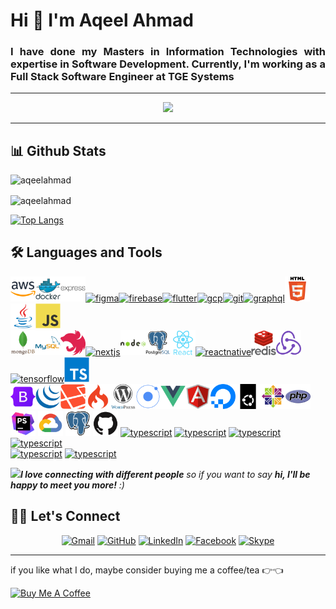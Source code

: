 <h1 align="justify">Hi 👋 I'm Aqeel Ahmad</h1>
<h3 align="justify">I have done my Masters in Information Technologies with expertise in Software Development. Currently, I'm working as a Full Stack Software Engineer at TGE Systems
</h3>
<hr>
<p align="center">
  <img src="https://readme-typing-svg.herokuapp.com?lines=Full+Stack+Software+Engineer;Always+In+Learning+Mode&center=true&width=500&height=50">
</p>
<hr/>

## 📊 Github Stats
<p align="left"><img src="https://komarev.com/ghpvc/?username=aqeelahmad88&label=Profile%20views&color=0e75b6&style=flat" alt="aqeelahmad" /> </p>

<p><img align="center" src="https://github-readme-streak-stats.herokuapp.com/?user=aqeelahmad88&" alt="aqeelahmad" /></p>

[![Top Langs](https://github-readme-stats.vercel.app/api/top-langs/?username=aqeelahmad88)](https://github.com/anuraghazra/github-readme-stats)


## 🛠️ Languages and Tools
<p align="left"><a href="https://aws.amazon.com" target="_blank" rel="noreferrer"><img src="https://raw.githubusercontent.com/devicons/devicon/master/icons/amazonwebservices/amazonwebservices-original-wordmark.svg" alt="aws" width="40" height="40"/></a><a href="https://www.docker.com/" target="_blank" rel="noreferrer"><img src="https://raw.githubusercontent.com/devicons/devicon/master/icons/docker/docker-original-wordmark.svg" alt="docker" width="40" height="40"/></a><a href="https://expressjs.com" target="_blank" rel="noreferrer"><img src="https://raw.githubusercontent.com/devicons/devicon/master/icons/express/express-original-wordmark.svg" alt="express" width="40" height="40"/></a><a href="https://www.figma.com/" target="_blank" rel="noreferrer"><img src="https://www.vectorlogo.zone/logos/figma/figma-icon.svg" alt="figma" width="40" height="40"/></a><a href="https://firebase.google.com/" target="_blank" rel="noreferrer"><img src="https://www.vectorlogo.zone/logos/firebase/firebase-icon.svg" alt="firebase" width="40" height="40"/></a><a href="https://flutter.dev" target="_blank" rel="noreferrer"><img src="https://www.vectorlogo.zone/logos/flutterio/flutterio-icon.svg" alt="flutter" width="40" height="40"/></a><a href="https://cloud.google.com" target="_blank" rel="noreferrer"><img src="https://www.vectorlogo.zone/logos/google_cloud/google_cloud-icon.svg" alt="gcp" width="40" height="40"/></a><a href="https://git-scm.com/" target="_blank" rel="noreferrer"><img src="https://www.vectorlogo.zone/logos/git-scm/git-scm-icon.svg" alt="git" width="40" height="40"/></a><a href="https://graphql.org" target="_blank" rel="noreferrer"><img src="https://www.vectorlogo.zone/logos/graphql/graphql-icon.svg" alt="graphql" width="40" height="40"/></a><a href="https://www.w3.org/html/" target="_blank" rel="noreferrer"><img src="https://raw.githubusercontent.com/devicons/devicon/master/icons/html5/html5-original-wordmark.svg" alt="html5" width="40" height="40"/></a><a href="https://www.java.com" target="_blank" rel="noreferrer"><img src="https://raw.githubusercontent.com/devicons/devicon/master/icons/java/java-original.svg" alt="java" width="40" height="40"/></a><a href="https://developer.mozilla.org/en-US/docs/Web/JavaScript" target="_blank" rel="noreferrer"><img src="https://raw.githubusercontent.com/devicons/devicon/master/icons/javascript/javascript-original.svg" alt="javascript" width="40" height="40"/></a> 
 <br/> 
<a href="https://www.mongodb.com/" target="_blank" rel="noreferrer"><img src="https://raw.githubusercontent.com/devicons/devicon/master/icons/mongodb/mongodb-original-wordmark.svg" alt="mongodb" width="40" height="40"/></a><a href="https://www.mysql.com/" target="_blank" rel="noreferrer"><img src="https://raw.githubusercontent.com/devicons/devicon/master/icons/mysql/mysql-original-wordmark.svg" alt="mysql" width="40" height="40"/></a><a href="https://nestjs.com/" target="_blank" rel="noreferrer"><img src="https://raw.githubusercontent.com/devicons/devicon/master/icons/nestjs/nestjs-plain.svg" alt="nestjs" width="40" height="40"/></a><a href="https://nextjs.org/" target="_blank" rel="noreferrer"><img src="https://cdn.worldvectorlogo.com/logos/nextjs-2.svg" alt="nextjs" width="40" height="40"/></a><a href="https://nodejs.org" target="_blank" rel="noreferrer"><img src="https://raw.githubusercontent.com/devicons/devicon/master/icons/nodejs/nodejs-original-wordmark.svg" alt="nodejs" width="40" height="40"/></a><a href="https://www.postgresql.org" target="_blank" rel="noreferrer"><img src="https://raw.githubusercontent.com/devicons/devicon/master/icons/postgresql/postgresql-original-wordmark.svg" alt="postgresql" width="40" height="40"/></a><a href="https://reactjs.org/" target="_blank" rel="noreferrer"><img src="https://raw.githubusercontent.com/devicons/devicon/master/icons/react/react-original-wordmark.svg" alt="react" width="40" height="40"/></a><a href="https://reactnative.dev/" target="_blank" rel="noreferrer"><img src="https://reactnative.dev/img/header_logo.svg" alt="reactnative" width="40" height="40"/></a><a href="https://redis.io" target="_blank" rel="noreferrer"><img src="https://raw.githubusercontent.com/devicons/devicon/master/icons/redis/redis-original-wordmark.svg" alt="redis" width="40" height="40"/></a><a href="https://redux.js.org" target="_blank" rel="noreferrer"><img src="https://raw.githubusercontent.com/devicons/devicon/master/icons/redux/redux-original.svg" alt="redux" width="40" height="40"/></a><a href="https://www.tensorflow.org" target="_blank" rel="noreferrer"><img src="https://www.vectorlogo.zone/logos/tensorflow/tensorflow-icon.svg" alt="tensorflow" width="40" height="40"/></a><a href="https://www.typescriptlang.org/" target="_blank" rel="noreferrer"><img src="https://raw.githubusercontent.com/devicons/devicon/master/icons/typescript/typescript-original.svg" alt="typescript" width="40" height="40"/></a> 
<br>
	<a href="https://getbootstrap.com/" target="_blank" rel="noreferrer"><img src="https://raw.githubusercontent.com/devicons/devicon/master/icons/bootstrap/bootstrap-original.svg" alt="typescript" width="40" height="40"/></a><a href="https://jquery.com/" target="_blank" rel="noreferrer"><img src="https://raw.githubusercontent.com/devicons/devicon/master/icons/jquery/jquery-original.svg" alt="typescript" width="40" height="40"/></a><a href="https://laravel.com/" target="_blank" rel="noreferrer"><img src="https://raw.githubusercontent.com/devicons/devicon/master/icons/laravel/laravel-plain.svg" alt="typescript" width="40" height="40"/></a><a href="https://codeigniter.com/" target="_blank" rel="noreferrer"><img src="https://raw.githubusercontent.com/devicons/devicon/master/icons/codeigniter/codeigniter-plain.svg" alt="typescript" width="40" height="40"/></a><a href="https://wordpress.com/" target="_blank" rel="noreferrer"><img src="https://github.com/devicons/devicon/blob/master/icons/wordpress/wordpress-original.svg" alt="typescript" width="40" height="40"/></a><a href="https://ionicframework.com/" target="_blank" rel="noreferrer"><img src="https://raw.githubusercontent.com/devicons/devicon/master/icons/ionic/ionic-original.svg" alt="typescript" width="40" height="40"/></a><a href="https://vuejs.org/" target="_blank" rel="noreferrer"><img src="https://raw.githubusercontent.com/devicons/devicon/master/icons/vuejs/vuejs-original.svg" alt="typescript" width="40" height="40"/></a><a href="https://angular.io/" target="_blank" rel="noreferrer"><img src="https://raw.githubusercontent.com/devicons/devicon/master/icons/angularjs/angularjs-original.svg" alt="typescript" width="40" height="40"/></a><a href="https://www.digitalocean.com/" target="_blank" rel="noreferrer"><img src="https://raw.githubusercontent.com/devicons/devicon/master/icons/digitalocean/digitalocean-original.svg" alt="typescript" width="40" height="40"/></a><a href="https://ubuntu.com/" target="_blank" rel="noreferrer"><img src="https://raw.githubusercontent.com/devicons/devicon/master/icons/ubuntu/ubuntu-plain.svg" alt="typescript" width="40" height="40"/></a><a href="https://www.centos.org/" target="_blank" rel="noreferrer"><img src="https://raw.githubusercontent.com/devicons/devicon/master/icons/centos/centos-original.svg" alt="typescript" width="40" height="40"/></a><a href="https://www.php.net/" target="_blank" rel="noreferrer"><img src="https://raw.githubusercontent.com/devicons/devicon/master/icons/php/php-original.svg" alt="typescript" width="40" height="40"/></a>
<br>	
	<a href="https://www.jetbrains.com/phpstorm/" target="_blank" rel="noreferrer"><img src="https://raw.githubusercontent.com/devicons/devicon/master/icons/phpstorm/phpstorm-original.svg" alt="typescript" width="40" height="40"/></a>
	<a href="https://cloud.google.com/" target="_blank" rel="noreferrer"><img src="https://raw.githubusercontent.com/devicons/devicon/master/icons/googlecloud/googlecloud-original.svg" alt="typescript" width="40" height="40"/></a>
	<a href="https://www.postgresql.org/" target="_blank" rel="noreferrer"><img src="https://raw.githubusercontent.com/devicons/devicon/master/icons/postgresql/postgresql-original.svg" alt="typescript" width="40" height="40"/></a>
	<a href="https://github.com/" target="_blank" rel="noreferrer"><img src="https://raw.githubusercontent.com/devicons/devicon/master/icons/github/github-original.svg" alt="typescript" width="40" height="40"/></a>
	<a href="https://www.paypal.com/" target="_blank" rel="noreferrer"><img src="https://www.paypalobjects.com/digitalassets/c/website/logo/full-text/pp_fc_hl.svg" alt="typescript" width="40" height="40"/></a>
	<a href="https://stripe.com/" target="_blank" rel="noreferrer"><img src="https://upload.wikimedia.org/wikipedia/commons/b/ba/Stripe_Logo%2C_revised_2016.svg" alt="typescript" width="40" height="40"/></a>
	<a href="https://www.mlsgrid.com/" target="_blank" rel="noreferrer"><img src="https://images.squarespace-cdn.com/content/v1/5908cde79f745622b6a59828/1603402471382-7OFKUW1BDJGG8POPI2D1/MLSGrid_White_Text.png?format=1500w" alt="typescript" width="40" height="40"/></a>
	<a href="https://www.realgeeks.com/" target="_blank" rel="noreferrer"><img src="https://cdn.cookielaw.org/logos/aa4c6ea2-82de-4ea3-b17d-9d1616eb2a19/0a8da07e-2c48-4b29-b61f-42187c177c70/8f21384d-4e75-4ad0-b8dc-1d3baaf976d7/Real_Geeks_logo.png" alt="typescript" width="160" height="40"/></a>
<br>	
	<a href="https://mailchimp.com/" target="_blank" rel="noreferrer"><img src="https://yt3.googleusercontent.com/Q7_UCD6oHd-4_Ib45h-Vi1YQBw49-bwLU80W1Va2OJJ0IK15vEYEBTi2U4TdqkYmxfDlqXIz=s176-c-k-c0x00ffffff-no-rj" alt="typescript" width="40" height="40"/></a>
	<a href="https://mandrillapp.com/" target="_blank" rel="noreferrer"><img src="https://assets-global.website-files.com/5f8b0a1abe69652278dad51c/62672351b121c71d548ea4f4_Mandrill.svg" alt="typescript" width="40" height="40"/></a>
</p>


<img src="https://media.giphy.com/media/LnQjpWaON8nhr21vNW/giphy.gif" width="60"><em><b>I love connecting with different people</b> so if you want to say <b>hi, I'll be happy to meet you more!</b> :)</em>

## 🙋‍♀️ Let's Connect

<p align="center">
<!--   <a href="https://candida-noronha.web.app/"><img src="https://img.icons8.com/bubbles/50/000000/web.png" alt="Website"/></a> -->
	<a href="mailto:cometnice2@gmail.com"><img src="https://img.icons8.com/bubbles/50/000000/gmail.png" alt="Gmail"/></a>
	<a href="https://github.com/aqeelahmad88"><img src="https://img.icons8.com/bubbles/50/000000/github.png" alt="GitHub"/></a>
	<a href="https://www.linkedin.com/in/cometnice/"><img src="https://img.icons8.com/bubbles/50/000000/linkedin.png" alt="LinkedIn"/></a>
	<a href="https://www.facebook.com/Aqeel.Rejput"><img src="https://img.icons8.com/bubbles/50/000000/facebook-new.png" alt="Facebook"/></a>
	<a href="https://join.skype.com/invite/neyrTHeYxz2m"><img src="https://img.icons8.com/bubbles/50/000000/skype.png" alt="Skype"/></a>
</p>

<hr/>

if you like what I do, maybe consider buying me a coffee/tea 👉👈

<a href="https://www.buymeacoffee.com/cometnice2s" target="_blank"><img src="https://cdn.buymeacoffee.com/buttons/v2/default-red.png" alt="Buy Me A Coffee" width="150" ></a>

<br/>
